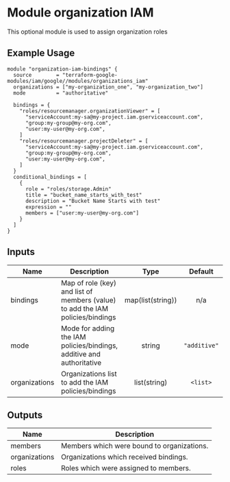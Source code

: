 # Module organization IAM

This optional module is used to assign organization roles

## Example Usage
```
module "organization-iam-bindings" {
  source        = "terraform-google-modules/iam/google//modules/organizations_iam"
  organizations = ["my-organization_one", "my-organization_two"]
  mode          = "authoritative"

  bindings = {
    "roles/resourcemanager.organizationViewer" = [
      "serviceAccount:my-sa@my-project.iam.gserviceaccount.com",
      "group:my-group@my-org.com",
      "user:my-user@my-org.com",
    ]
    "roles/resourcemanager.projectDeleter" = [
      "serviceAccount:my-sa@my-project.iam.gserviceaccount.com",
      "group:my-group@my-org.com",
      "user:my-user@my-org.com",
    ]
  }
  conditional_bindings = [
    {
      role = "roles/storage.Admin"
      title = "bucket_name_starts_with_test"
      description = "Bucket Name Starts with test"
      expression = ""
      members = ["user:my-user@my-org.com"]
    }
  ]
}
```

<!-- BEGINNING OF PRE-COMMIT-TERRAFORM DOCS HOOK -->
## Inputs

| Name | Description | Type | Default | Required |
|------|-------------|:----:|:-----:|:-----:|
| bindings | Map of role (key) and list of members (value) to add the IAM policies/bindings | map(list(string)) | n/a | yes |
| mode | Mode for adding the IAM policies/bindings, additive and authoritative | string | `"additive"` | no |
| organizations | Organizations list to add the IAM policies/bindings | list(string) | `<list>` | no |

## Outputs

| Name | Description |
|------|-------------|
| members | Members which were bound to organizations. |
| organizations | Organizations which received bindings. |
| roles | Roles which were assigned to members. |

<!-- END OF PRE-COMMIT-TERRAFORM DOCS HOOK -->

